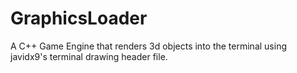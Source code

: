 # GraphicsLoader
A C++ Game Engine that renders 3d objects into the terminal using javidx9's terminal drawing header file.
